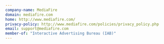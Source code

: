 ```yaml
---
company-name: MediaFire
domain: mediafire.com
home: http://www.mediafire.com/
privacy-policy: http://www.mediafire.com/policies/privacy_policy.php
email: support@mediafire.com
member-of: "Interactive Advertising Bureau (IAB)"
---
```




